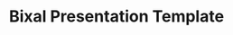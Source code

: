 ---
title: Bixal Presentation Template
template: title
background-color: purple
text-color: orange
notes: "Remember to thank people for attending and ask them to update their names and pronouns in Zoom if they're comfortable."
---